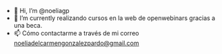 
- 👋 Hi, I’m @noeliagp  
- 🌱 I’m currently realizando cursos en la web de  openwebinars gracias a  una beca.
- 📫 Cómo contactarme a través de mi correo noeliadelcarmengonzalezpardo@gmail.com
